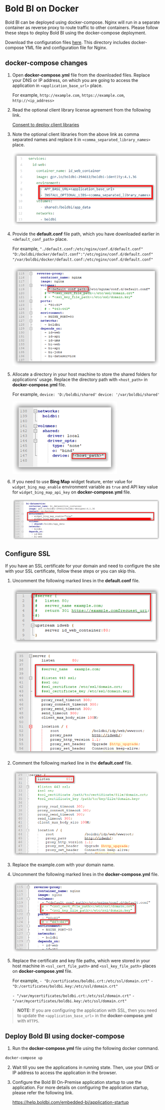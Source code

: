 # Bold BI on Docker

Bold BI can be deployed using docker-compose. Nginx will run in a separate container as reverse proxy to route traffic to other containers. Please follow these steps to deploy Bold BI using the docker-compose deployment.

Download the configuration files [here](deploy/). This directory includes docker-compose YML file and configuration file for Nginx.

## docker-compose changes

1. Open **docker-compose.yml** file from the downloaded files. Replace your DNS or IP address, on which you are going to access the application in `<application_base_url>` place.
    
    For example, `http://example.com`, `https://example.com`, `http://<ip_address>`

2. Read the optional client library license agreement from the following link.

    [Consent to deploy client libraries](consent-to-deploy-client-libraries.md)

3. Note the optional client libraries from the above link as comma separated names and replace it in `<comma_separated_library_names>` place.

    ![docker-compose.yml](images/baseurl_clientlibrary.png) 

4. Provide the **default.conf** file path, which you have downloaded earlier in `<default_conf_path>` place.

    For example, `"./default.conf:/etc/nginx/conf.d/default.conf"`
        `"D:/boldbi/docker/default.conf":"/etc/nginx/conf.d/default.conf"`
        `"/var/boldbi/docker/default.conf:/etc/nginx/conf.d/default.conf"`

    ![docker-compose.yml](images/default_conf_path.png) 

5. Allocate a directory in your host machine to store the shared folders for applications’ usage. Replace the directory path with `<host_path>` in **docker-compose.yml** file.

    For example, `device: 'D:/boldbi/shared'`
        `device: '/var/boldbi/shared'`

    ![docker-compose.yml](images/shared_location.png) 

6. If you need to use **Bing Map** widget feature, enter value for `widget_bing_map_enable` environment variable as `true` and API key value for `widget_bing_map_api_key` on **docker-compose.yml** file.

    ![Bing Map](images/bing_map_key.png) 

## Configure SSL
If you have an SSL certificate for your domain and need to configure the site with your SSL certificate, follow these steps or you can skip this.

1. Uncomment the following marked lines in the **default.conf** file.

    ![ssl configuration](images/uncomment_ssl_redirect.png)

    ![ssl configuration](images/uncomment_lines.png)

2. Comment the following marked line in the **default.conf** file.

    ![ssl configuration](images/comment_lines.png)

3. Replace the example.com with your domain name.

4. Uncomment the following marked lines in the **docker-compose.yml** file.
    
    ![ssl configuration](images/uncomment_docker.png)

5. Replace the certificate and key file paths, which were stored in your host machine in `<ssl_cert_file_path>` and `<ssl_key_file_path>` places on **docker-compose.yml** file.

    For example, 
    `- "D:/certificates/boldbi.crt:/etc/ssl/domain.crt"`
    `- "D:/certificates/boldbi.key:/etc/ssl/domain.crt"`

    `- "/var/mycertificates/boldbi.crt:/etc/ssl/domain.crt"`
    `- "/var/mycertificates/boldbi.key:/etc/ssl/domain.crt"`

> **NOTE:** If you are configuring the application with SSL, then you need to update the `<application_base_url>` in the **docker-compose.yml** with `HTTPS`.


## Deploy Bold BI using docker-compose

1. Run the **docker-compose.yml** file using the following docker command.

```sh
docker-compose up
```

2. Wait till you see the applications in running state. Then, use your DNS or IP address to access the application in the browser.

3. Configure the Bold BI On-Premise application startup to use the application. For more details on configuring the application startup, please refer the following link.
    
    https://help.boldbi.com/embedded-bi/application-startup
